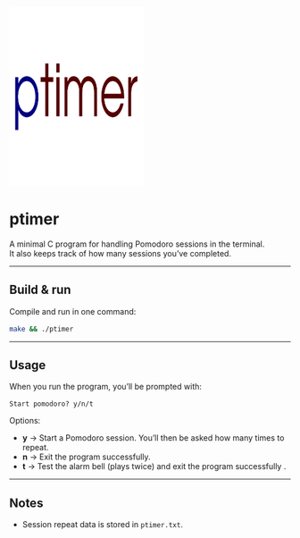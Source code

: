 <img src="ptimer.png" alt="Ptimer logo" width="240" height="320" />

# ptimer

A minimal C program for handling Pomodoro sessions in the terminal.  
It also keeps track of how many sessions you’ve completed.

---

## Build & run

Compile and run in one command:

```bash
make && ./ptimer
```

---

## Usage

When you run the program, you’ll be prompted with:

```
Start pomodoro? y/n/t
```

Options:

- **y** → Start a Pomodoro session. You’ll then be asked how many times to repeat.  
- **n** → Exit the program successfully.  
- **t** → Test the alarm bell (plays twice) and exit the program successfully
.  

---

## Notes

- Session repeat data is stored in `ptimer.txt`.
